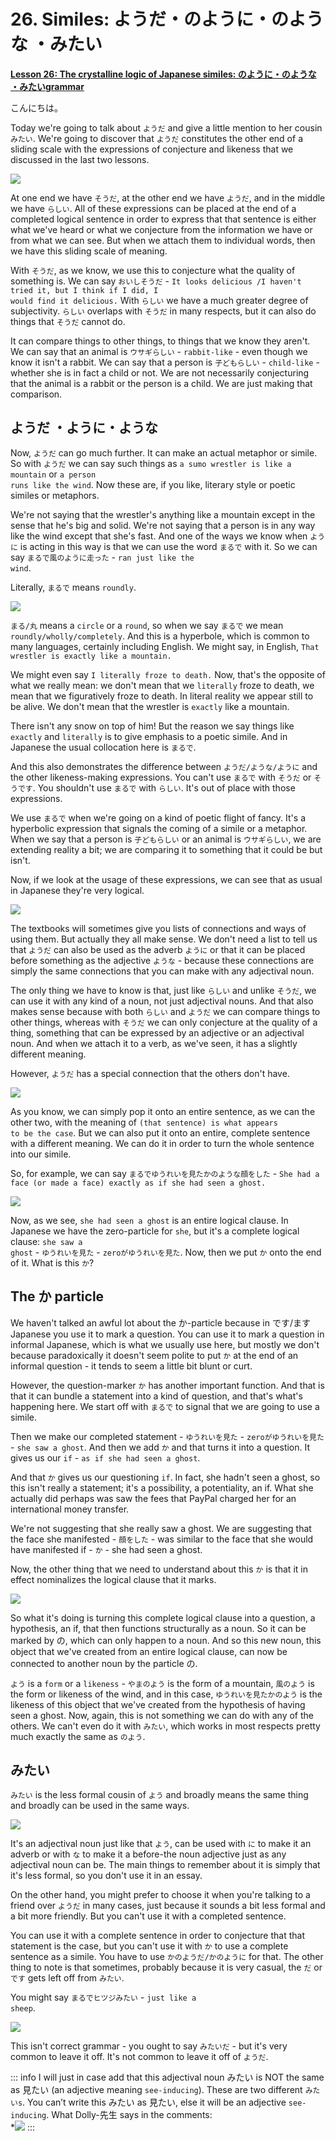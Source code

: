# **26. Similes: ようだ・のように・のような ・みたい**

[**Lesson 26: The crystalline logic of Japanese similes: のように・のような ・みたいgrammar**](https://www.youtube.com/watch?v=Ft_zw0mdeyI&list=PLg9uYxuZf8x_A-vcqqyOFZu06WlhnypWj&index=28&pp=iAQB)

こんにちは。

Today we're going to talk about <code>ようだ</code> and give a little mention to her cousin <code>みたい</code>. We're going to discover that <code>ようだ</code> constitutes the other end of a sliding scale with the expressions of conjecture and likeness that we discussed in the last two lessons.

![](media/image709.webp)

At one end we have <code>そうだ</code>, at the other end we have <code>ようだ</code>, and in the middle we have <code>らしい</code>. All of these expressions can be placed at the end of a completed logical sentence in order to express that that sentence is either what we've heard or what we conjecture from the information we have or from what we can see. But when we attach them to individual words, then we have this sliding scale of meaning.

With <code>そうだ</code>, as we know, we use this to conjecture what the quality of something is. We can say <code>おいしそうだ</code> - <code>It looks delicious /I haven't tried it, but I think if I did, I would find it delicious.</code> With <code>らしい</code> we have a much greater degree of subjectivity. <code>らしい</code> overlaps with <code>そうだ</code> in many respects, but it can also do things that <code>そうだ</code> cannot do.

It can compare things to other things, to things that we know they aren't. We can say that an animal is <code>ウサギらしい</code> - <code>rabbit-like</code> - even though we know it isn't a rabbit. We can say that a person is <code>子どもらしい</code> - <code>child-like</code> - whether she is in fact a child or not. We are not necessarily conjecturing that the animal is a rabbit or the person is a child. We are just making that comparison.

## ようだ ・ように・ような

Now, <code>ようだ</code> can go much further. It can make an actual metaphor or simile. So with <code>ようだ</code> we can say such things as <code>a sumo wrestler is like a mountain</code> or <code>a person runs like the wind</code>. Now these are, if you like, literary style or poetic similes or metaphors.

We're not saying that the wrestler's anything like a mountain except in the sense that he's big and solid. We're not saying that a person is in any way like the wind except that she's fast. And one of the ways we know when <code>ように</code> is acting in this way is that we can use the word <code>まるで</code> with it. So we can say <code>まるで風のように走った</code> - <code>ran just like the wind</code>.

Literally, <code>まるで</code> means <code>roundly</code>.

![](media/image137.webp)

<code>まる/丸</code> means a <code>circle</code> or a <code>round</code>, so when we say <code>まるで</code> we mean <code>roundly/wholly/completely</code>. And this is a hyperbole, which is common to many languages, certainly including English. We might say, in English, <code>That wrestler is exactly like a mountain.</code>

We might even say <code>I literally froze to death.</code> Now, that's the opposite of what we really mean: we don't mean that we <code>literally</code> froze to death, we mean that we figuratively froze to death. In literal reality we appear still to be alive. We don't mean that the wrestler is <code>exactly</code> like a mountain.

There isn't any snow on top of him! But the reason we say things like <code>exactly</code> and <code>literally</code> is to give emphasis to a poetic simile. And in Japanese the usual collocation here is <code>まるで</code>.

And this also demonstrates the difference between <code>ようだ/ような/ように</code> and the other likeness-making expressions. You can't use <code>まるで</code> with <code>そうだ</code> or <code>そうです</code>. You shouldn't use <code>まるで</code> with <code>らしい</code>. It's out of place with those expressions.

We use <code>まるで</code> when we're going on a kind of poetic flight of fancy. It's a hyperbolic expression that signals the coming of a simile or a metaphor. When we say that a person is <code>子どもらしい</code> or an animal is <code>ウサギらしい</code>, we are extending reality a bit; we are comparing it to something that it could be but isn't.

Now, if we look at the usage of these expressions, we can see that as usual in Japanese they're very logical.

![](media/image1115.webp)

The textbooks will sometimes give you lists of connections and ways of using them. But actually they all make sense. We don't need a list to tell us that <code>ようだ</code> can also be used as the adverb <code>ように</code> or that it can be placed before something as the adjective <code>ような</code> - because these connections are simply the same connections that you can make with any adjectival noun.

The only thing we have to know is that, just like <code>らしい</code> and unlike <code>そうだ</code>, we can use it with any kind of a noun, not just adjectival nouns. And that also makes sense because with both <code>らしい</code> and <code>ようだ</code> we can compare things to other things, whereas with <code>そうだ</code> we can only conjecture at the quality of a thing, something that can be expressed by an adjective or an adjectival noun. And when we attach it to a verb, as we've seen, it has a slightly different meaning.

However, <code>ようだ</code> has a special connection that the others don't have.

![](media/image510.webp)

As you know, we can simply pop it onto an entire sentence, as we can the other two, with the meaning of <code>(that sentence) is what appears to be the case</code>. But we can also put it onto an entire, complete sentence with a different meaning. We can do it in order to turn the whole sentence into our simile.

So, for example, we can say <code>まるでゆうれいを見たかのような顔をした</code> - <code>She had a face (or made a face) exactly as if she had seen a ghost.</code>

![](media/image222.webp)

Now, as we see, <code>she had seen a ghost</code> is an entire logical clause. In Japanese we have the zero-particle for <code>she</code>, but it's a complete logical clause: <code>she saw a ghost</code> - <code>ゆうれいを見た</code> - <code>zeroがゆうれいを見た</code>. Now, then we put <code>か</code> onto the end of it. What is this <code>か</code>?

## The か particle

We haven't talked an awful lot about the か-particle because in です/ます Japanese you use it to mark a question. You can use it to mark a question in informal Japanese, which is what we usually use here, but mostly we don't because paradoxically it doesn't seem polite to put <code>か</code> at the end of an informal question - it tends to seem a little bit blunt or curt.

However, the question-marker <code>か</code> has another important function. And that is that it can bundle a statement into a kind of question, and that's what's happening here. We start off with <code>まるで</code> to signal that we are going to use a simile.

Then we make our completed statement - <code>ゆうれいを見た</code> - <code>zeroがゆうれいを見た</code> - <code>she saw a ghost</code>. And then we add <code>か</code> and that turns it into a question. It gives us our <code>if</code> - <code>as if she had seen a ghost</code>.

And that <code>か</code> gives us our questioning <code>if</code>. In fact, she hadn't seen a ghost, so this isn't really a statement; it's a possibility, a potentiality, an if. What she actually did perhaps was saw the fees that PayPal charged her for an international money transfer.

We're not suggesting that she really saw a ghost. We are suggesting that the face she manifested - <code>顔をした</code> - was similar to the face that she would have manifested if - <code>か</code> - she had seen a ghost.

Now, the other thing that we need to understand about this <code>か</code> is that it in effect nominalizes the logical clause that it marks.

![](media/image568.webp)

So what it's doing is turning this complete logical clause into a question, a hypothesis, an if, that then functions structurally as a noun. So it can be marked by の, which can only happen to a noun. And so this new noun, this object that we've created from an entire logical clause, can now be connected to another noun by the particle の.

<code>よう</code> is a <code>form</code> or a <code>likeness</code> - <code>やまのよう</code> is the form of a mountain, <code>風のよう</code> is the form or likeness of the wind, and in this case, <code>ゆうれいを見たかのよう</code> is the likeness of this object that we've created from the hypothesis of having seen a ghost. Now, again, this is not something we can do with any of the others. We can't even do it with <code>みたい</code>, which works in most respects pretty much exactly the same as <code>のよう</code>.

## みたい

<code>みたい</code> is the less formal cousin of <code>よう</code> and broadly means the same thing and broadly can be used in the same ways.

![](media/image676.webp)

It's an adjectival noun just like that <code>よう</code>, can be used with <code>に</code> to make it an adverb or with <code>な</code> to make it a before-the noun adjective just as any adjectival noun can be. The main things to remember about it is simply that it's less formal, so you don't use it in an essay.

On the other hand, you might prefer to choose it when you're talking to a friend over <code>ようだ</code> in many cases, just because it sounds a bit less formal and a bit more friendly. But you can't use it with a completed sentence.

You can use it with a complete sentence in order to conjecture that that statement is the case, but you can't use it with <code>か</code> to use a complete sentence as a simile. You have to use <code>かのようだ/かのように</code> for that. The other thing to note is that sometimes, probably because it is very casual, the <code>だ</code> or <code>です</code> gets left off from <code>みたい</code>.

You might say <code>まるでヒツジみたい</code> - <code>just like a sheep</code>.

![](media/image1.webp)

This isn't correct grammar - you ought to say <code>みたいだ</code> - but it's very common to leave it off. It's not common to leave it off of <code>ようだ</code>.

::: info
I will just in case add that this adjectival noun みたい is NOT the same as 見たい (an adjective meaning <code>see-inducing</code>). These are two different <code>みたいs</code>. You can’t write this みたい as 見たい, else it will be an adjective <code>see-inducing</code>. What Dolly-先生 says in the comments:  
*![](media/image602.webp)
:::
